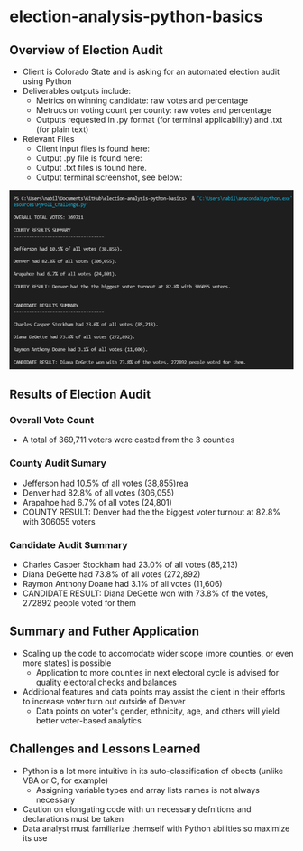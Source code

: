 # election-analysis-python-basics

## Overview of Election Audit
* Client is Colorado State and is asking for an automated election audit using Python
* Deliverables outputs include:
    * Metrics on winning candidate: raw votes and percentage
    * Metrucs on voting count per county: raw votes and percentage
    * Outputs requested in .py format (for terminal applicability) and .txt (for plain text)
* Relevant Files
    * Client input files is found here:
    * Output .py file is found here:
    * Output .txt files is found here. 
    * Output terminal screenshot, see below:

![Terminal_SS_Election_Audit](https://github.com/nabilram/election-analysis-python-basics/blob/main/resources/terminal_output.PNG)

## Results of Election Audit

### Overall Vote Count
* A total of 369,711 voters were casted from the 3 counties

### County Audit Sumary
* Jefferson had 10.5% of all votes (38,855)rea
* Denver had 82.8% of all votes (306,055)
* Arapahoe had 6.7% of all votes (24,801)
* COUNTY RESULT: Denver had the the biggest voter turnout at 82.8% with 306055 voters

### Candidate Audit Summary
* Charles Casper Stockham had 23.0% of all votes (85,213)
* Diana DeGette had 73.8% of all votes (272,892)
* Raymon Anthony Doane had 3.1% of all votes (11,606)
* CANDIDATE RESULT: Diana DeGette won with 73.8% of the votes, 272892 people voted for them

## Summary and Futher Application
* Scaling up the code to accomodate wider scope (more counties, or even more states) is possible
    * Application to more counties in next electoral cycle is advised for quality electoral checks and balances
* Additional features and data points may assist the client in their efforts to increase voter turn out outside of Denver
    * Data points on voter's gender, ethnicity, age, and others will yield better voter-based analytics

## Challenges and Lessons Learned
* Python is a lot more intuitive in its auto-classification of obects (unlike VBA or C, for example)
    * Assigning variable types and array lists names is not always necessary
* Caution on elongating code with un necessary defnitions and declarations must be taken
* Data analyst must familiarize themself with Python abilities so maximize its use